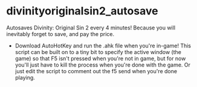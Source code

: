 # divinityoriginalsin2_autosave
Autosaves Divinity: Original Sin 2 every 4 minutes! Because you will inevitably forget to save, and pay the price. 

- Download AutoHotKey and run the .ahk file when you're in-game! This script can be built on to a tiny bit to specify the active window (the game) so that F5 isn't
 pressed when you're not in game, but for now you'll just have to kill the process when you're done with the game. Or just edit the script to comment out the f5 send
 when you're done playing.
